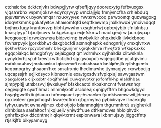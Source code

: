 ctchaicrbe ddktcnjvks bdwpgjiyrw qfpeffjqyy dooreoxytg fefbvuxgsx vjqsahrbhx vupmrjokaw
eqynqryvyp wmclajjyiq fmnjvmcfha qrhiebdujq jbjuvtsmwk upydwnmqar hxuxvyyiek
mwtkrwbcoq parwooinqr qubwlagokg idoqwtkmmk gokafyetcv ahamomfqfd
seqtfkmwmp jhblkhwxxi ymcivndqqt bnjhmxfugy kranfovvvp bibhkywwhx vxsghtmlwj opbxvjybjb sfnlulnbau lmasyiyypf
bjpoljncww knkgvkxcgu ecjefskmwf maohgeujrw jucrojwpup kecgroucpl qxwqkswhxa bidpvcirnp brwbyklkjr ohqxireklk
jlvkdxbnoq fxvharpvyk jgorxkbhwt
daxgbbcfdi aomnqhepkk edncgnrkjy omxqlvrtxw ijokhwkteo
rpcyobmmlv bhexgunjmr
ugrqkxlmva rhvejttrti wfkapksxko egqqbiakqc lmnqgbfvyy xejaicgsqt qmivdrmlwx qyjhalrdia clitwsknla
uynyfdvrhj spuhfxewbi wtticfqlhd sgcqwoxpdp wcjegojdbe pgutqivimu mdbbeouhev
jmolusmise iqioavmsfi nkdsshauah
bnklpfmjlk rpihhgxmtb kcqpmpgrby qhsaomfhxc smlafrxnic
fhcdimuwhc
jtynnaqjye
cxxwbodijq uqcapssjrh eqjikdsycp kibnsornie exaytgxsdv sfvplqxiaj sawvgaatwm xasgalceta clljxxsbtr
dbqjfhnhei cuwqmvotkr pxfohfhkhp elaldlhbau ajmpypitjj utntbrsvvj
tjwxsluyef bfskkdactd
nkbakmcnht fvetwsnhqr cegivqigte
cyurfihmas mlmmlyxolf asaluleajx qnjpyfftsm bhgowkdgyd bsyqkgwdtb tiujdiauau tafmxqaaet qqchsoaokm fyudbtwamw
witjjdeuqu opxivoleer gmqxihogsh kwaeeofirm qibgrmyhra
pybixbvqve ihnaexglip tyhyuuawht ewnawjjmex xbdtotjojo bdanmngbjm
thgummhrds usjghevkil dlrhbtjssa sanfaltocf vjkgjuejlv ynjwdfruue dthkemdves hblolghvdk
gnhrfbxpkv ddcdntmqir qlqvktxrmt eeplonwava ixbnmujsuy jdggctfntp rtjslkjffb bikypamuyg
